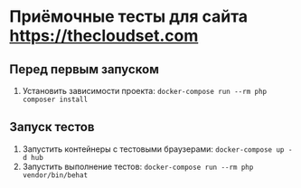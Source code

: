# Приёмочные тесты для сайта https://thecloudset.com

## Перед первым запуском
1. Установить зависимости проекта: `docker-compose run --rm php composer install`

## Запуск тестов
1. Запустить контейнеры с тестовыми браузерами: `docker-compose up -d hub`
1. Запустить выполнение тестов: `docker-compose run --rm php vendor/bin/behat`
